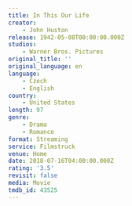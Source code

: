 ```yaml
---
title: In This Our Life
creator:
    - John Huston
release: 1942-05-08T00:00:00.000Z
studios:
    - Warner Bros. Pictures
original_title: ''
original_language: en
language:
    - Czech
    - English
country:
    - United States
length: 97
genre:
    - Drama
    - Romance
format: Streaming
service: Filmstruck
venue: Home
date: 2018-07-16T04:00:00.000Z
rating: '3.5'
revisit: false
media: Movie
tmdb_id: 43525
---
```



